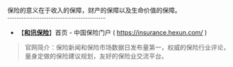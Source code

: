 保险的意义在于收入的保障，财产的保障以及生命价值的保障。
·······················································

- 【[**和讯保险**](https://insurance.hexun.com/)】首页 - 中国保险门户 ( https://insurance.hexun.com/ )

> 官网简介：保险新闻和保险市场数据日发布量第一，权威的保险行业评论，量身定做的保险建议规划，友好的保险业交流平台。
